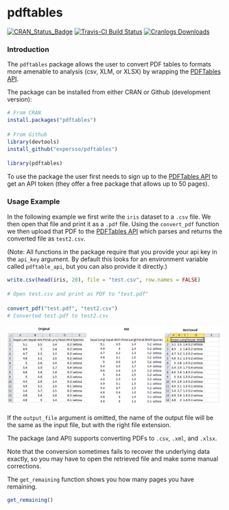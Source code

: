 pdftables
=========

[![CRAN\_Status\_Badge](http://www.r-pkg.org/badges/version/pdftables)](http://cran.r-project.org/web/packages/pdftables) [![Travis-CI Build Status](https://travis-ci.org/expersso/pdftables.svg?branch=master)](https://travis-ci.org/expersso/pdftables) [![Cranlogs Downloads](http://cranlogs.r-pkg.org/badges/grand-total/pdftables)](http://cran.r-project.org/web/packages/pdftables)

### Introduction

The `pdftables` package allows the user to convert PDF tables to formats more amenable to analysis (csv, XLM, or XLSX) by wrapping the [PDFTables API](https://pdftables.com).

The package can be installed from either CRAN or Github (development version):

``` r
# From CRAN
install.packages("pdftables")

# From Github
library(devtools)
install_github("expersso/pdftables")

library(pdftables)
```

To use the package the user first needs to sign up to the [PDFTables API](https://pdftables.com/join) to get an API token (they offer a free package that allows up to 50 pages).

### Usage Example

In the following example we first write the `iris` dataset to a `.csv` file. We then open that file and print it as a `.pdf` file. Using the `convert_pdf` function we then upload that PDF to the [PDFTables API](https://pdftables.com) which parses and returns the converted file as `test2.csv`.

(Note: All functions in the package require that you provide your api key in the `api_key` argument. By default this looks for an environment variable called `pdftable_api`, but you can also provide it directly.)

``` r
write.csv(head(iris, 20), file = "test.csv", row.names = FALSE)

# Open test.csv and print as PDF to "test.pdf"

convert_pdf("test.pdf", "test2.csv")
# Converted test.pdf to test2.csv
```

![](vignettes/example.png)

If the `output_file` argument is omitted, the name of the output file will be the same as the input file, but with the right file extension.

The package (and API) supports converting PDFs to `.csv`, `.xml`, and `.xlsx`.

Note that the conversion sometimes fails to recover the underlying data exactly, so you may have to open the retrieved file and make some manual corrections.

The `get_remaining` function shows you how many pages you have remaining.

``` r
get_remaining()
```
